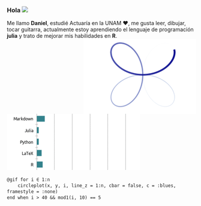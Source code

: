 ### Hola <img src="https://github.com/TheDudeThatCode/TheDudeThatCode/blob/master/Assets/Hi.gif" width="29px">



Me llamo **Daniel**, estudié Actuaría en la UNAM :heart:, me gusta leer, dibujar, tocar guitarra, actualmente estoy aprendiendo el lenguaje de programación **julia** y trato de mejorar mis habilidades en **R**. 
<img src="https://raw.githubusercontent.com/san-daniel/san-daniel/main/tmp.gif" alt="img" align="right" width="300px">

![skills](migif2.gif)

````
@gif for i ∈ 1:n
    circleplot(x, y, i, line_z = 1:n, cbar = false, c = :blues, framestyle = :none)
end when i > 40 && mod1(i, 10) == 5
````

<!--
**san-daniel/san-daniel** is a ✨ _special_ ✨ repository because its `README.md` (this file) appears on your GitHub profile.

Here are some ideas to get you started:

- 🔭 I’m currently working on ...
- 🌱 I’m currently learning ...
- 👯 I’m looking to collaborate on ...
- 🤔 I’m looking for help with ...
- 💬 Ask me about ...
- 📫 How to reach me: ...
- 😄 Pronouns: ...
- ⚡ Fun fact: ...
-->
